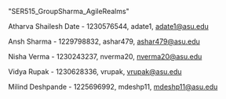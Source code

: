 "SER515_GroupSharma_AgileRealms"


Atharva Shailesh Date - 1230576544, adate1, adate1@asu.edu


Ansh Sharma - 1229798832, ashar479, ashar479@asu.edu


Nisha Verma - 1230243237, nverma20, nverma20@asu.edu


Vidya Rupak - 1230628336, vrupak, vrupak@asu.edu


Milind Deshpande - 1225696992, mdeshp11, mdeshp11@asu.edu
